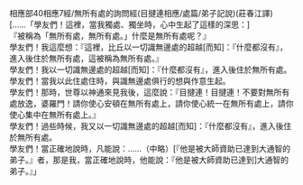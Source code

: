 相應部40相應7經/無所有處的詢問經(目揵連相應/處篇/弟子記說)(莊春江譯)  
[……「學友們！這裡，當我獨處、獨坐時，心中生起了這樣的深思：]  
『被稱為「無所有處，無所有處。」什麼是無所有處呢？』  
學友們！我這麼想：『這裡，比丘以一切識無邊處的超越[而知]：『什麼都沒有』，進入後住於無所有處，這被稱為無所有處。』  
學友們！我以一切識無邊處的超越[而知]：『什麼都沒有』，進入後住於無所有處。  
學友們！當我以此住處住時，與識無邊處俱行的想與作意生起。  
學友們！那時，世尊以神通來見我後，這麼說：『目揵連！目揵連！不要對無所有處放逸，婆羅門！請你使心安頓在無所有處上，請你使心統一在無所有處上，請你使心集中在無所有處上。』  
學友們！過些時候，我又以一切識無邊處的超越[而知]：『什麼都沒有』，進入後住於無所有處。  
學友們！當正確地說時，凡能說：……（中略）[『他是被大師資助已達到大通智的弟子。』者，那是我，當正確地說時，他能說：『他是被大師資助已達到]大通智的弟子。』」  
  
  
